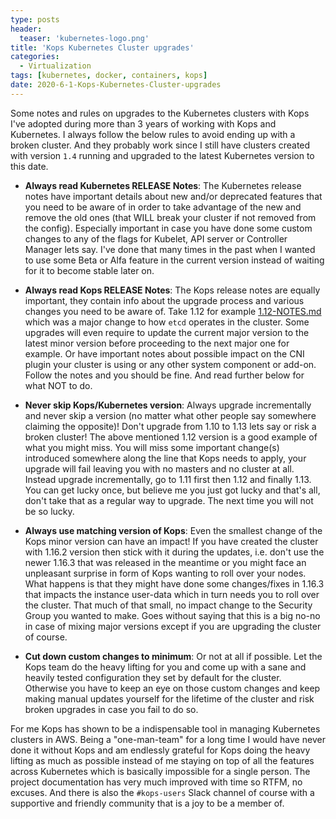 ```yaml
---
type: posts
header:
  teaser: 'kubernetes-logo.png'
title: 'Kops Kubernetes Cluster upgrades'
categories: 
  - Virtualization
tags: [kubernetes, docker, containers, kops]
date: 2020-6-1-Kops-Kubernetes-Cluster-upgrades
---
```


Some notes and rules on upgrades to the Kubernetes clusters with Kops I've adopted during more than 3 years of working with Kops and Kubernetes. I always follow the below rules to avoid ending up with a broken cluster. And they probably work since I still have clusters created with version `1.4` running and upgraded to the latest Kubernetes version to this date.

* **Always read Kubernetes RELEASE Notes**: The Kubernetes release notes have important details about new and/or deprecated features that you need to be aware of in order to take advantage of the new and remove the old ones (that WILL break your cluster if not removed from the config). Especially important in case you have done some custom changes to any of the flags for Kubelet, API server or Controller Manager lets say. I've done that many times in the past when I wanted to use some Beta or Alfa feature in the current version instead of waiting for it to become stable later on.

* **Always read Kops RELEASE Notes**: The Kops release notes are equally important, they contain info about the upgrade process and various changes you need to be aware of. Take 1.12 for example [1.12-NOTES.md](https://github.com/kubernetes/kops/blob/master/docs/releases/1.12-NOTES.md) which was a major change to how `etcd` operates in the cluster. Some upgrades will even require to update the current major version to the latest minor version before proceeding to the next major one for example. Or have important notes about possible impact on the CNI plugin your cluster is using or any other system component or add-on. Follow the notes and you should be fine. And read further below for what NOT to do.

* **Never skip Kops/Kubernetes version**: Always upgrade incrementally and never skip a version (no matter what other people say somewhere claiming the opposite)! Don't upgrade from 1.10 to 1.13 lets say or risk a broken cluster! The above mentioned 1.12 version is a good example of what you might miss. You will miss some important change(s) introduced somewhere along the line that Kops needs to apply, your upgrade will fail leaving you with no masters and no cluster at all. Instead upgrade incrementally, go to 1.11 first then 1.12 and finally 1.13. You can get lucky once, but believe me you just got lucky and that's all, don't take that as a regular way to upgrade. The next time you will not be so lucky.

* **Always use matching version of Kops**: Even the smallest change of the Kops minor version can have an impact! If you have created the cluster with 1.16.2 version then stick with it during the updates, i.e. don't use the newer 1.16.3 that was released in the meantime or you might face an unpleasant surprise in form of Kops wanting to roll over your nodes. What happens is that they might have done some changes/fixes in 1.16.3 that impacts the instance user-data which in turn needs you to roll over the cluster. That much of that small, no impact change to the Security Group you wanted to make. Goes without saying that this is a big no-no in case of mixing major versions except if you are upgrading the cluster of course.

* **Cut down custom changes to minimum**: Or not at all if possible. Let the Kops team do the heavy lifting for you and come up with a sane and heavily tested configuration they set by default for the cluster. Otherwise you have to keep an eye on those custom changes and keep making manual updates yourself for the lifetime of the cluster and risk broken upgrades in case you fail to do so.

For me Kops has shown to be a indispensable tool in managing Kubernetes clusters in AWS. Being a "one-man-team" for a long time I would have never done it without Kops and am endlessly grateful for Kops doing the heavy lifting as much as possible instead of me staying on top of all the features across Kubernetes which is basically impossible for a single person. The project documentation has very much improved with time so RTFM, no excuses. And there is also the `#kops-users` Slack channel of course with a supportive and friendly community that is a joy to be a member of.